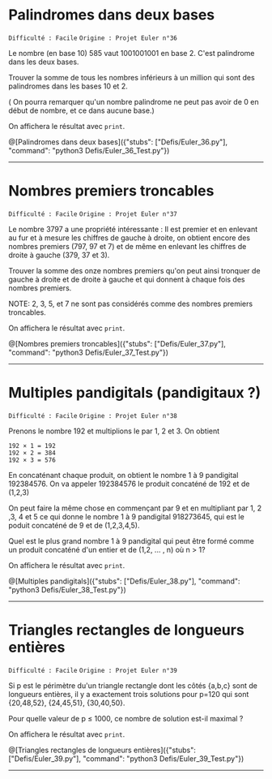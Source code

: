 # Palindromes dans deux bases
`Difficulté : Facile`
`Origine : Projet Euler n°36`

Le nombre (en base 10) 585 vaut 1001001001 en base 2. C'est palindrome dans les deux bases.

Trouver la somme de tous les nombres inférieurs à un million qui sont des palindromes dans les bases 10 et 2.

( On pourra remarquer qu'un nombre palindrome ne peut pas avoir de 0 en début de nombre, et ce dans aucune base.)

On affichera le résultat avec `print`.

@[Palindromes dans deux bases]({"stubs": ["Defis/Euler_36.py"], "command": "python3 Defis/Euler_36_Test.py"})

---

# Nombres premiers troncables
`Difficulté : Facile`
`Origine : Projet Euler n°37`

Le nombre 3797 a une propriété intéressante : Il est premier et en enlevant au fur et à mesure les chiffres de gauche à droite, on obtient encore des nombres premiers (797, 97 et 7) et de même en enlevant les chiffres de droite à gauche (379, 37 et 3).

Trouver la somme des onze nombres premiers qu'on peut ainsi tronquer de gauche à droite et de droite à gauche et qui donnent à chaque fois des nombres premiers.

NOTE: 2, 3, 5, et 7 ne sont pas considérés comme des nombres premiers troncables.

On affichera le résultat avec `print`.

@[Nombres premiers troncables]({"stubs": ["Defis/Euler_37.py"], "command": "python3 Defis/Euler_37_Test.py"})

---

# Multiples pandigitals (pandigitaux ?)
`Difficulté : Facile`
`Origine : Projet Euler n°38`

Prenons le nombre 192 et multiplions le par 1, 2 et 3. On obtient 

    192 × 1 = 192
    192 × 2 = 384
    192 × 3 = 576

En concaténant chaque produit, on obtient le nombre 1 à 9 pandigital 192384576. On va appeler 192384576 le produit concaténé de 192 et de (1,2,3)

On peut faire la même chose en commençant par 9 et en multipliant par 1, 2 ,3, 4 et 5 ce qui donne le nombre 1 à 9  pandigital  918273645, qui est le poduit concaténé de 9 et de (1,2,3,4,5).

Quel est le plus grand nombre 1 à 9 pandigital qui peut être formé comme un produit concaténé d'un entier et de (1,2, ... , n) où n > 1?

On affichera le résultat avec `print`.

@[Multiples pandigitals]({"stubs": ["Defis/Euler_38.py"], "command": "python3 Defis/Euler_38_Test.py"})

---


# Triangles rectangles de longueurs entières
`Difficulté : Facile`
`Origine : Projet Euler n°39`

Si p est le périmètre du'un triangle rectangle dont les côtés {a,b,c} sont de longueurs entières, il y a exactement trois solutions pour p=120 qui sont {20,48,52}, {24,45,51}, {30,40,50}.

Pour quelle valeur de p ≤ 1000, ce nombre de solution est-il maximal ?

On affichera le résultat avec `print`.

@[Triangles rectangles de longueurs entières]({"stubs": ["Defis/Euler_39.py"], "command": "python3 Defis/Euler_39_Test.py"})

---
